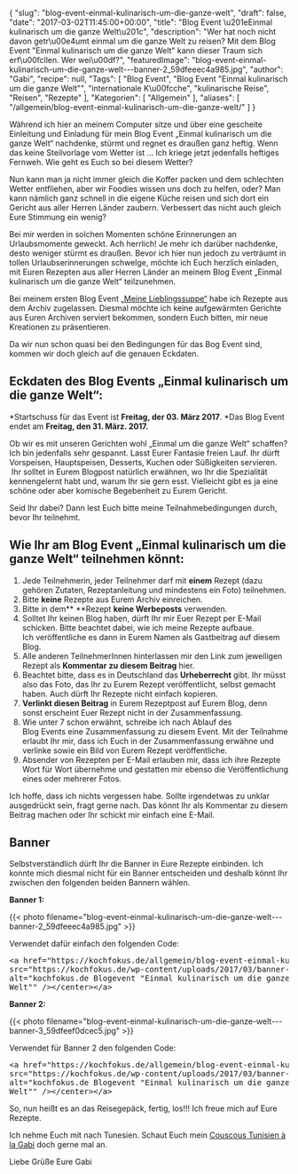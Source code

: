 {
    "slug": "blog-event-einmal-kulinarisch-um-die-ganze-welt",
    "draft": false,
    "date": "2017-03-02T11:45:00+00:00",
    "title": "Blog Event \u201eEinmal kulinarisch um die ganze Welt\u201c",
    "description": "Wer hat noch nicht davon getr\u00e4umt einmal um die ganze Welt zu reisen? Mit dem Blog Event \"Einmal kulinarisch um die ganze Welt\" kann dieser Traum sich erf\u00fcllen. Wer wei\u00df?",
    "featuredImage": "blog-event-einmal-kulinarisch-um-die-ganze-welt---banner-2_59dfeeec4a985.jpg",
    "author": "Gabi",
    "recipe": null,
    "Tags": [
        "Blog Event",
        "Blog Event \"Einmal kulinarisch um die ganze Welt\"",
        "internationale K\u00fcche",
        "kulinarische Reise",
        "Reisen",
        "Rezepte"
    ],
    "Kategorien": [
        "Allgemein"
    ],
    "aliases": [
        "\/allgemein\/blog-event-einmal-kulinarisch-um-die-ganze-welt\/"
    ]
}

Während ich hier an meinem Computer sitze und über eine gescheite Einleitung und Einladung für mein Blog Event &#8222;Einmal kulinarisch um die ganze Welt&#8220; nachdenke, stürmt und regnet es draußen ganz heftig. Wenn das keine Steilvorlage vom Wetter ist &#8230; Ich kriege jetzt jedenfalls heftiges Fernweh. Wie geht es Euch so bei diesem Wetter?

Nun kann man ja nicht immer gleich die Koffer packen und dem schlechten Wetter entfliehen, aber wir Foodies wissen uns doch zu helfen, oder? Man kann nämlich ganz schnell in die eigene Küche reisen und sich dort ein Gericht aus aller Herren Länder zaubern. Verbessert das nicht auch gleich Eure Stimmung ein wenig?

Bei mir werden in solchen Momenten schöne Erinnerungen an Urlaubsmomente geweckt. Ach herrlich! Je mehr ich darüber nachdenke, desto weniger stürmt es draußen. Bevor ich hier nun jedoch zu verträumt in tollen Urlaubserinnerungen schwelge, möchte ich Euch herzlich einladen, mit Euren Rezepten aus aller Herren Länder an meinem Blog Event &#8222;Einmal kulinarisch um die ganze Welt&#8220; teilzunehmen.

Bei meinem ersten Blog Event [&#8222;Meine Lieblingssuppe&#8220;][1] habe ich Rezepte aus dem Archiv zugelassen. Diesmal möchte ich keine aufgewärmten Gerichte aus Euren Archiven serviert bekommen, sondern Euch bitten, mir neue Kreationen zu präsentieren.

Da wir nun schon quasi bei den Bedingungen für das Bog Event sind, kommen wir doch gleich auf die genauen Eckdaten.

## Eckdaten des Blog Events „Einmal kulinarisch um die ganze Welt“:

 *Startschuss für das Event ist **Freitag, der 03. März 2017**.
 *Das Blog Event endet am **Freitag, den 31. März. 2017.**

Ob wir es mit unseren Gerichten wohl &#8222;Einmal um die ganze Welt&#8220; schaffen? Ich bin jedenfalls sehr gespannt. Lasst Eurer Fantasie freien Lauf. Ihr dürft Vorspeisen, Hauptspeisen, Desserts, Kuchen oder Süßigkeiten servieren.  Ihr solltet in Eurem Blogpost natürlich erwähnen, wo Ihr die Spezialität kennengelernt habt und, warum Ihr sie gern esst. Vielleicht gibt es ja eine schöne oder aber komische Begebenheit zu Eurem Gericht.

Seid Ihr dabei? Dann lest Euch bitte meine Teilnahmebedingungen durch, bevor Ihr teilnehmt.

## Wie Ihr am Blog Event „Einmal kulinarisch um die ganze Welt“ teilnehmen könnt:

 1. Jede Teilnehmerin, jeder Teilnehmer darf mit **einem** Rezept (dazu gehören Zutaten, Rezeptanleitung und mindestens ein Foto) teilnehmen.
 2. Bitte **keine** Rezepte aus Eurem Archiv einreichen.
 3. Bitte in dem** **Rezept **keine Werbeposts** verwenden.
 4. Solltet Ihr keinen Blog haben, dürft Ihr mir Euer Rezept per E-Mail schicken. Bitte beachtet dabei, wie ich meine Rezepte aufbaue. Ich veröffentliche es dann in Eurem Namen als Gastbeitrag auf diesem Blog.
 5. Alle anderen TeilnehmerInnen hinterlassen mir den Link zum jeweiligen Rezept als **Kommentar** **zu diesem Beitrag** hier.
 6. Beachtet bitte, dass es in Deutschland das **Urheberrecht** gibt. Ihr müsst also das Foto, das Ihr zu Eurem Rezept veröffentlicht, selbst gemacht haben. Auch dürft Ihr Rezepte nicht einfach kopieren.
 7. **Verlinkt diesen Beitrag** in Eurem Rezeptpost auf Eurem Blog, denn sonst erscheint Euer Rezept nicht in der Zusammenfassung.
 8. Wie unter 7 schon erwähnt, schreibe ich nach Ablauf des Blog Events eine Zusammenfassung zu diesem Event. Mit der Teilnahme erlaubt Ihr mir, dass ich Euch in der Zusammenfassung erwähne und verlinke sowie ein Bild von Eurem Rezept veröffentliche.
 9. Absender von Rezepten per E-Mail erlauben mir, dass ich ihre Rezepte Wort für Wort übernehme und gestatten mir ebenso die Veröffentlichung eines oder mehrerer Fotos.

Ich hoffe, dass ich nichts vergessen habe. Sollte irgendetwas zu unklar ausgedrückt sein, fragt gerne nach. Das könnt Ihr als Kommentar zu diesem Beitrag machen oder Ihr schickt mir einfach eine E-Mail.

## Banner

Selbstverständlich dürft Ihr die Banner in Eure Rezepte einbinden. Ich konnte mich diesmal nicht für ein Banner entscheiden und deshalb könnt Ihr zwischen den folgenden beiden Bannern wählen.

**Banner 1:**

{{< photo filename="blog-event-einmal-kulinarisch-um-die-ganze-welt---banner-2_59dfeeec4a985.jpg" >}}

Verwendet dafür einfach den folgenden Code:

<pre>&lt;a href="https://kochfokus.de/allgemein/blog-event-einmal-kulinarisch-um-die-ganze-welt/"&gt;&lt;center&gt;&lt;img style="width: 80%;"
src="https://kochfokus.de/wp-content/uploads/2017/03/banner-1.jpg"
alt="kochfokus.de Blogevent &quot;Einmal kulinarisch um die ganze
Welt&quot;" /&gt;&lt;/center&gt;&lt;/a&gt;</pre>

**Banner 2:**

{{< photo filename="blog-event-einmal-kulinarisch-um-die-ganze-welt---banner-3_59dfeef0dcec5.jpg" >}}

Verwendet für Banner 2 den folgenden Code:

<pre>&lt;a href="https://kochfokus.de/allgemein/blog-event-einmal-kulinarisch-um-die-ganze-welt/"&gt;&lt;center&gt;&lt;img style="width: 80%;"
src="https://kochfokus.de/wp-content/uploads/2017/03/banner-3.jpg"
alt="kochfokus.de Blogevent &quot;Einmal kulinarisch um die ganze
Welt&quot;" /&gt;&lt;/center&gt;&lt;/a&gt;</pre>

So, nun heißt es an das Reisegepäck, fertig, los!!! Ich freue mich auf Eure Rezepte.

Ich nehme Euch mit nach Tunesien. Schaut Euch mein [Couscous Tunisien à la Gabi][2] doch gerne mal an.

Liebe Grüße Eure Gabi

 [1]: https://kochfokus.de/allgemein/blogevent-meine-lieblingssuppe/
 [2]: https://kochfokus.de/rezepte/einmal-kulinarisch-um-die-ganze-welt-tunesien-couscous-a-la-gabi/